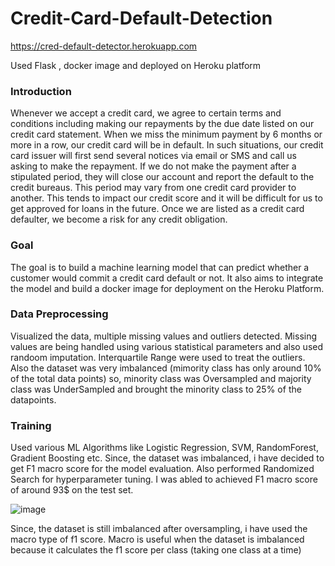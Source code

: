 # Credit-Card-Default-Detection



https://cred-default-detector.herokuapp.com


Used Flask , docker image and deployed on Heroku platform


### Introduction
Whenever we accept a credit card, we agree to certain terms and conditions including making our repayments by the due date listed on our credit card statement. When we miss the minimum payment by 6 months or more in a row, our credit card will be in default. In such situations, our credit card issuer will first send several notices via email or SMS and call us asking to make the repayment. If we do not make the payment after a stipulated period, they will close our account and report the default to the credit bureaus. This period may vary from one credit card provider to another. This tends to impact our credit score and it will be difficult for us to get approved for loans in the future. Once we are listed as a credit card defaulter, we become a risk for any credit obligation. 

### Goal
   The goal is to build a machine learning model that can predict whether a customer would commit a credit card default or not. It also aims to integrate the model and build a docker image for deployment on the Heroku Platform.
   
### Data Preprocessing
Visualized the data, multiple missing values and outliers detected. Missing values are being handled using various statistical parameters and also used randoom imputation. Interquartile Range were used to treat the outliers. Also the dataset was very imbalanced (mimority class has only around 10% of the total data points) so, minority class was Oversampled and majority class was UnderSampled and brought the minority class to 25% of the datapoints.

### Training 
 Used various ML Algorithms like Logistic Regression, SVM, RandomForest, Gradient Boosting etc. Since, the dataset was imbalanced, i have decided to get F1 macro score for the model evaluation. Also performed Randomized Search for hyperparameter tuning. I was abled to achieved F1 macro score of around 93$ on the test set.
 
 ![image](https://user-images.githubusercontent.com/96677288/172863243-38ac5fef-ce37-4ccf-9d26-f61b6b58d80d.png)

  Since, the dataset is still imbalanced after oversampling, i have used the macro type of f1 score. Macro is useful when the dataset is imbalanced because it calculates the f1 score per class (taking one class at a time)
